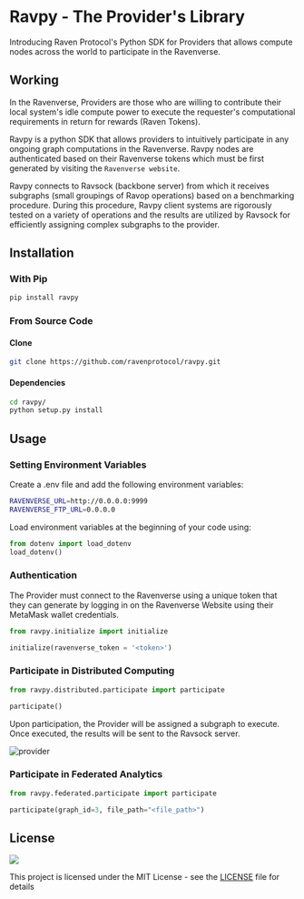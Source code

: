 # Ravpy - The Provider's Library

Introducing Raven Protocol's Python SDK for Providers that allows compute nodes across the world to participate in the Ravenverse. 

## Working

In the Ravenverse, Providers are those who are willing to contribute their local system's idle compute power to execute the requester's computational requirements in return for rewards (Raven Tokens).

Ravpy is a python SDK that allows providers to intuitively participate in any ongoing graph computations in the Ravenverse. Ravpy nodes are authenticated based on their Ravenverse tokens which must be first generated by visiting the ```Ravenverse website```.

Ravpy connects to Ravsock (backbone server) from which it receives subgraphs (small groupings of Ravop operations) based on a benchmarking procedure. During this procedure, Ravpy client systems are rigorously tested on a variety of operations and the results are utilized by Ravsock for efficiently assigning complex subgraphs to the provider.  

## Installation

### With Pip

```bash
pip install ravpy
```

### From Source Code

#### Clone
```bash
git clone https://github.com/ravenprotocol/ravpy.git
```

#### Dependencies
```bash
cd ravpy/
python setup.py install
```

## Usage

### Setting Environment Variables
Create a .env file and add the following environment variables:

```bash
RAVENVERSE_URL=http://0.0.0.0:9999
RAVENVERSE_FTP_URL=0.0.0.0
```

Load environment variables at the beginning of your code using:

```python
from dotenv import load_dotenv
load_dotenv()
```

### Authentication

The Provider must connect to the Ravenverse using a unique token that they can generate by logging in on the Ravenverse Website using their MetaMask wallet credentials.   

```python
from ravpy.initialize import initialize

initialize(ravenverse_token = '<token>')
```

### Participate in Distributed Computing

```python
from ravpy.distributed.participate import participate

participate()
```

Upon participation, the Provider will be assigned a subgraph to execute. Once executed, the results will be sent to the Ravsock server.

![provider](https://user-images.githubusercontent.com/36446402/190107295-d1c0fb74-d894-4fea-b1d3-5354352d4f84.gif)

### Participate in Federated Analytics

```python
from ravpy.federated.participate import participate

participate(graph_id=3, file_path="<file_path>")
```

<!-- ## How to Contribute -->

## License

<a href="https://github.com/ravenprotocol/ravpy/blob/master/LICENSE"><img src="https://img.shields.io/github/license/ravenprotocol/ravpy"></a>

This project is licensed under the MIT License - see the [LICENSE](LICENSE) file for details